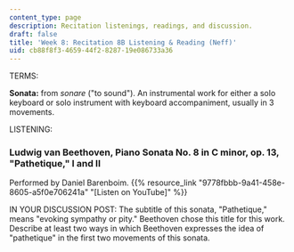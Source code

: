 ```yaml
---
content_type: page
description: Recitation listenings, readings, and discussion.
draft: false
title: 'Week 8: Recitation 8B Listening & Reading (Neff)'
uid: cb88f8f3-4659-44f2-8287-19e086733a36
---
```

TERMS:

**Sonata:** from *sonare* ("to sound"). An instrumental work for either a solo keyboard or solo instrument with keyboard accompaniment, usually in 3 movements.

LISTENING:

### Ludwig van Beethoven, Piano Sonata No. 8 in C minor, op. 13, "Pathetique," I and II

Performed by Daniel Barenboim. {{% resource_link "9778fbbb-9a41-458e-8605-a5f0e706241a" "\[Listen on YouTube\]" %}}

IN YOUR DISCUSSION POST: The subtitle of this sonata, "Pathetique," means "evoking sympathy or pity." Beethoven chose this title for this work. Describe at least two ways in which Beethoven expresses the idea of "pathetique" in the first two movements of this sonata.